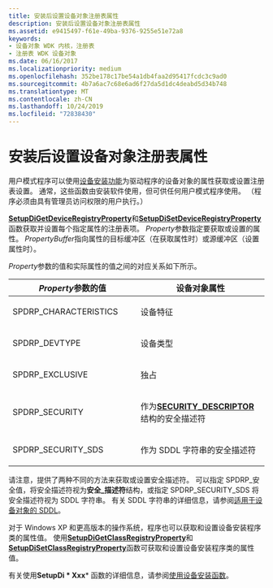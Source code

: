 ```yaml
---
title: 安装后设置设备对象注册表属性
description: 安装后设置设备对象注册表属性
ms.assetid: e9415497-f61e-49ba-9376-9255e51e72a8
keywords:
- 设备对象 WDK 内核，注册表
- 注册表 WDK 设备对象
ms.date: 06/16/2017
ms.localizationpriority: medium
ms.openlocfilehash: 352be178c17be54a1db4faa2d95417fcdc3c9ad0
ms.sourcegitcommit: 4b7a6ac7c68e6ad6f27da5d1dc4deabd5d34b748
ms.translationtype: MT
ms.contentlocale: zh-CN
ms.lasthandoff: 10/24/2019
ms.locfileid: "72838430"
---
```

# <a name="setting-device-object-registry-properties-after-installation"></a>安装后设置设备对象注册表属性





用户模式程序可以使用[设备安装功能](https://docs.microsoft.com/previous-versions/ff541299(v=vs.85))为驱动程序的设备对象的属性获取或设置注册表设置。 通常，这些函数由安装软件使用，但可供任何用户模式程序使用。 （程序必须由具有管理员访问权限的用户执行。）

[**SetupDiGetDeviceRegistryProperty**](https://docs.microsoft.com/windows/desktop/api/setupapi/nf-setupapi-setupdigetdeviceregistrypropertya)和[**SetupDiSetDeviceRegistryProperty**](https://docs.microsoft.com/windows/desktop/api/setupapi/nf-setupapi-setupdisetdeviceregistrypropertya)函数获取并设置每个指定属性的注册表项。 *Property*参数指定要获取或设置的属性。 *PropertyBuffer*指向属性的目标缓冲区（在获取属性时）或源缓冲区（设置属性时）。

*Property*参数的值和实际属性的值之间的对应关系如下所示。

<table>
<colgroup>
<col width="50%" />
<col width="50%" />
</colgroup>
<thead>
<tr class="header">
<th><em>Property</em>参数的值</th>
<th>设备对象属性</th>
</tr>
</thead>
<tbody>
<tr class="odd">
<td><p>SPDRP_CHARACTERISTICS</p></td>
<td><p>设备特征</p></td>
</tr>
<tr class="even">
<td><p>SPDRP_DEVTYPE</p></td>
<td><p>设备类型</p></td>
</tr>
<tr class="odd">
<td><p>SPDRP_EXCLUSIVE</p></td>
<td><p>独占</p></td>
</tr>
<tr class="even">
<td><p>SPDRP_SECURITY</p></td>
<td><p>作为<a href="https://docs.microsoft.com/windows-hardware/drivers/ddi/ntifs/ns-ntifs-_security_descriptor" data-raw-source="[&lt;strong&gt;SECURITY_DESCRIPTOR&lt;/strong&gt;](https://docs.microsoft.com/windows-hardware/drivers/ddi/ntifs/ns-ntifs-_security_descriptor)"><strong>SECURITY_DESCRIPTOR</strong></a>结构的安全描述符</p></td>
</tr>
<tr class="odd">
<td><p>SPDRP_SECURITY_SDS</p></td>
<td><p>作为 SDDL 字符串的安全描述符</p></td>
</tr>
</tbody>
</table>

 

请注意，提供了两种不同的方法来获取或设置安全描述符。 可以指定 SPDRP\_安全值，将安全描述符视为**安全\_描述符**结构，或指定 SPDRP\_SECURITY\_SDS 将安全描述符视为 SDDL 字符串。 有关 SDDL 字符串的详细信息，请参阅[适用于设备对象的 SDDL](sddl-for-device-objects.md)。

对于 Windows XP 和更高版本的操作系统，程序也可以获取和设置设备安装程序类的属性值。 使用[**SetupDiGetClassRegistryProperty**](https://docs.microsoft.com/windows/desktop/api/setupapi/nf-setupapi-setupdigetclassregistrypropertya)和[**SetupDiSetClassRegistryProperty**](https://docs.microsoft.com/windows/desktop/api/setupapi/nf-setupapi-setupdisetclassregistrypropertya)函数可获取和设置设备安装程序类的属性值。

有关使用**SetupDi * Xxx*** 函数的详细信息，请参阅[使用设备安装函数](https://docs.microsoft.com/windows-hardware/drivers/install/using-device-installation-functions)。

 

 




